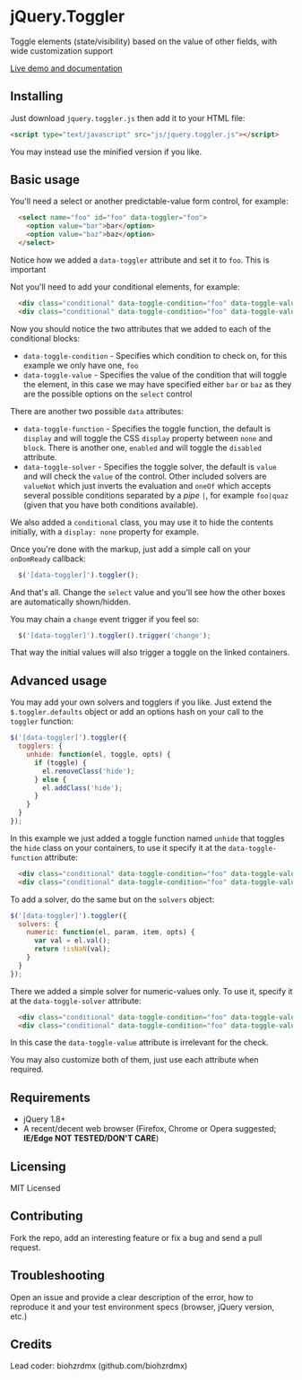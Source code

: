 # jQuery.Toggler

Toggle elements (state/visibility) based on the value of other fields, with wide customization support

[Live demo and documentation](https://biohzrdmx.github.io/jQuery.Toggler/)

## Installing

Just download `jquery.toggler.js` then add it to your HTML file:

```html
<script type="text/javascript" src="js/jquery.toggler.js"></script>
```

You may instead use the minified version if you like.

## Basic usage

You'll need a select or another predictable-value form control, for example:

```html
  <select name="foo" id="foo" data-toggler="foo">
    <option value="bar">bar</option>
    <option value="baz">baz</option>
  </select>
```

Notice how we added a `data-toggler` attribute and set it to `foo`. This is important

Not you'll need to add your conditional elements, for example:

```html
  <div class="conditional" data-toggle-condition="foo" data-toggle-value="bar">The value is bar</div>
  <div class="conditional" data-toggle-condition="foo" data-toggle-value="baz">The value is baz</div>
```

Now you should notice the two attributes that we added to each of the conditional blocks:

- `data-toggle-condition` - Specifies which condition to check on, for this example we only have one, `foo`
- `data-toggle-value` - Specifies the value of the condition that will toggle the element, in this case we may have specified either `bar` or `baz` as they are the possible options on the `select` control

There are another two possible `data` attributes:

- `data-toggle-function` - Specifies the toggle function, the default is `display` and will toggle the CSS `display` property between `none` and `block`. There is another one, `enabled` and will toggle the `disabled` attribute.
- `data-toggle-solver` - Specifies the toggle solver, the default is `value` and will check the `value` of the control. Other included solvers are `valueNot` which just inverts the evaluation and `oneOf` which accepts several possible conditions separated by a _pipe_ `|`, for example `foo|quaz` (given that you have both conditions available).

We also added a `conditional` class, you may use it to hide the contents initially, with a `display: none` property for example.

Once you're done with the markup, just add a simple call on your `onDomReady` callback:

```javascript
  $('[data-toggler]').toggler();
```

And that's all. Change the `select` value and you'll see how the other boxes are automatically shown/hidden.

You may chain a `change` event trigger if you feel so:

```javascript
  $('[data-toggler]').toggler().trigger('change');
```

That way the initial values will also trigger a toggle on the linked containers.

## Advanced usage

You may add your own solvers and togglers if you like. Just extend the `$.toggler.defaults` object or add an options hash on your call to the `toggler` function:

```javascript
$('[data-toggler]').toggler({
  togglers: {
    unhide: function(el, toggle, opts) {
      if (toggle) {
        el.removeClass('hide');
      } else {
        el.addClass('hide');
      }
    }
  }
});
```

In this example we just added a toggle function named `unhide` that toggles the `hide` class on your containers, to use it specify it at the `data-toggle-function` attribute:

```html
  <div class="conditional" data-toggle-condition="foo" data-toggle-value="bar" data-toggle-function="unhide">The value is bar</div>
  <div class="conditional" data-toggle-condition="foo" data-toggle-value="baz" data-toggle-function="unhide">The value is baz</div>
```

To add a solver, do the same but on the `solvers` object:

```javascript
$('[data-toggler]').toggler({
  solvers: {
    numeric: function(el, param, item, opts) {
      var val = el.val();
      return !isNaN(val);
    }
  }
});
```

There we added a simple solver for numeric-values only. To use it, specify it at the `data-toggle-solver` attribute:

```html
  <div class="conditional" data-toggle-condition="foo" data-toggle-value="" data-toggle-solver="numeric">The value is bar</div>
  <div class="conditional" data-toggle-condition="foo" data-toggle-value="" data-toggle-solver="numeric">The value is baz</div>
```

In this case the `data-toggle-value` attribute is irrelevant for the check.

You may also customize both of them, just use each attribute when required.

## Requirements

- jQuery 1.8+
- A recent/decent web browser (Firefox, Chrome or Opera suggested; **IE/Edge NOT TESTED/DON'T CARE**)

## Licensing

MIT Licensed

## Contributing

Fork the repo, add an interesting feature or fix a bug and send a pull request.

## Troubleshooting

Open an issue and provide a clear description of the error, how to reproduce it and your test environment specs (browser, jQuery version, etc.)

## Credits

Lead coder: biohzrdmx (github.com/biohzrdmx)